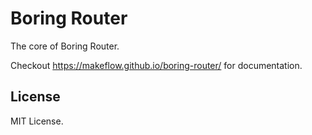 # Boring Router

The core of Boring Router.

Checkout https://makeflow.github.io/boring-router/ for documentation.

## License

MIT License.
